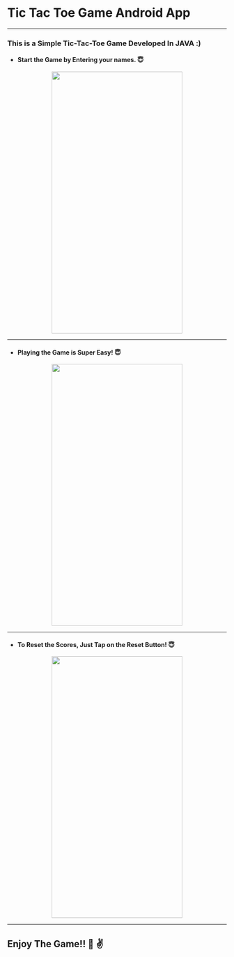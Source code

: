 # Tic Tac Toe Game Android App

---

### This is a Simple Tic-Tac-Toe Game Developed In JAVA :) 

- #### Start the Game by Entering your names. :innocent:
  
<p align="center">
<kbd><img src="https://user-images.githubusercontent.com/54215324/101633938-02934c80-3a4e-11eb-853c-0ae68817c7f5.gif" width="300" height="600"></kbd>
</p>

---

- #### Playing the Game is Super Easy! :innocent:
  
<p align="center">
<kbd><img src="https://user-images.githubusercontent.com/54215324/101634209-6289f300-3a4e-11eb-8d92-4ccae950967b.gif" width="300" height="600"></kbd>
</p>

---

- #### To Reset the Scores, Just Tap on the Reset Button! :innocent:
  
<p align="center">
<kbd><img src="https://user-images.githubusercontent.com/54215324/101634546-e0e69500-3a4e-11eb-955c-240a3026aaa5.gif" width="300" height="600"></kbd>
</p>

---

## Enjoy The Game!! :ghost: :v:
